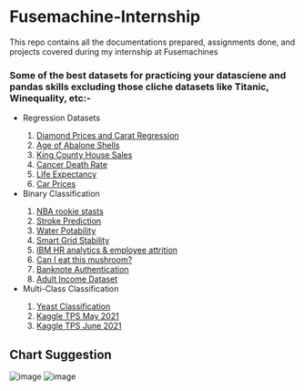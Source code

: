 # Fusemachine-Internship
This repo contains all the documentations prepared, assignments done, and projects covered during my internship at Fusemachines

### Some of the best datasets for practicing your datasciene and pandas skills excluding those cliche datasets like Titanic, Winequality, etc:-
<ul>
  <li>Regression Datasets</li>
  <ol>
    <li><a href='https://www.kaggle.com/shivam2503/diamonds'>Diamond Prices and Carat Regression</a></li>
    <li><a href='https://www.kaggle.com/rodolfomendes/abalone-dataset'>Age of Abalone Shells</a></li>
    <li><a href='https://www.kaggle.com/harlfoxem/housesalesprediction'>King County House Sales</a></li>
    <li><a href='https://data.world/nrippner/ols-regression-challenge'>Cancer Death Rate</a></li>
    <li><a href='https://www.kaggle.com/kumarajarshi/life-expectancy-who/'>Life Expectancy</a></li>
    <li><a href='https://www.kaggle.com/nehalbirla/vehicle-dataset-from-cardekho?ref=hackernoon.com&select=Car+details+v3.csv'>Car Prices</a></li>
  </ol>
  <li>Binary Classification</li>
  <ol>
    <li><a href='https://data.world/exercises/logistic-regression-exercise-1'>NBA rookie stasts</a></li>
    <li><a href='https://www.kaggle.com/fedesoriano/stroke-prediction-dataset'>Stroke Prediction</a></li>
    <li><a href='https://www.kaggle.com/adityakadiwal/water-potability'>Water Potability</a></li>
    <li><a href='https://www.kaggle.com/pcbreviglieri/smart-grid-stability'>Smart Grid Stability</a></li>
    <li><a href='https://www.kaggle.com/pavansubhasht/ibm-hr-analytics-attrition-dataset'>IBM HR analytics & employee attrition</a></li>
    <li><a href='https://www.kaggle.com/uciml/mushroom-classification'>Can I eat this mushroom?</a></li>
    <li><a href='https://www.kaggle.com/ritesaluja/bank-note-authentication-uci-data'>Banknote Authentication</a></li>
    <li><a href='https://www.kaggle.com/wenruliu/adult-income-dataset'>Adult Income Dataset</a></li>
  </ol>
  
  <li>Multi-Class Classification</li>
  <ol>
    <li><a href='https://www.openml.org/d/181'>Yeast Classification</a></li>
    <li><a href='https://www.kaggle.com/nehalbirla/vehicle-dataset-from-cardekho?ref=hackernoon.com&select=Car+details+v3.csv'>Kaggle TPS May 2021</a></li>
    <li><a href='https://www.kaggle.com/c/tabular-playground-series-jun-2021/data?select=train.csv'>Kaggle TPS June 2021</a></li>
  </ol>
  
</ul>

## Chart Suggestion
![image](https://user-images.githubusercontent.com/26330512/149336542-9eeb80a9-24be-4d24-b724-2b05480a6975.png)
![image](https://user-images.githubusercontent.com/26330512/149336627-fd79a7dc-1fe8-47e1-8d92-54d60f349131.png)


